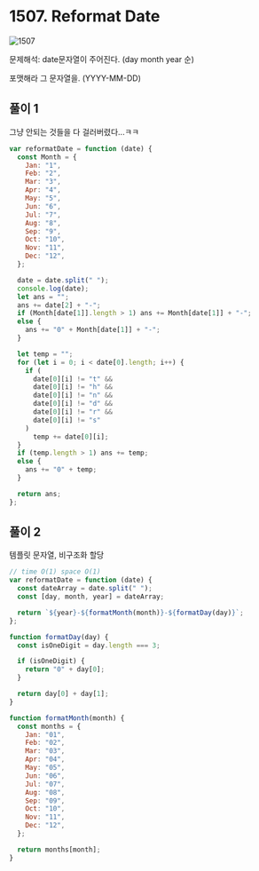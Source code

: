 # 1507. Reformat Date

![1507](https://user-images.githubusercontent.com/63354527/106993382-ee559c80-67bd-11eb-9df1-57987dd47fbe.PNG)

문제해석: date문자열이 주어진다. (day month year 순)

포맷해라 그 문자열을. (YYYY-MM-DD)

## 풀이 1

그냥 안되는 것들을 다 걸러버렸다...ㅋㅋ

```javascript
var reformatDate = function (date) {
  const Month = {
    Jan: "1",
    Feb: "2",
    Mar: "3",
    Apr: "4",
    May: "5",
    Jun: "6",
    Jul: "7",
    Aug: "8",
    Sep: "9",
    Oct: "10",
    Nov: "11",
    Dec: "12",
  };

  date = date.split(" ");
  console.log(date);
  let ans = "";
  ans += date[2] + "-";
  if (Month[date[1]].length > 1) ans += Month[date[1]] + "-";
  else {
    ans += "0" + Month[date[1]] + "-";
  }

  let temp = "";
  for (let i = 0; i < date[0].length; i++) {
    if (
      date[0][i] != "t" &&
      date[0][i] != "h" &&
      date[0][i] != "n" &&
      date[0][i] != "d" &&
      date[0][i] != "r" &&
      date[0][i] != "s"
    )
      temp += date[0][i];
  }
  if (temp.length > 1) ans += temp;
  else {
    ans += "0" + temp;
  }

  return ans;
};
```

## 풀이 2

템플릿 문자열, 비구조화 할당

```javascript
// time O(1) space O(1)
var reformatDate = function (date) {
  const dateArray = date.split(" ");
  const [day, month, year] = dateArray;

  return `${year}-${formatMonth(month)}-${formatDay(day)}`;
};

function formatDay(day) {
  const isOneDigit = day.length === 3;

  if (isOneDigit) {
    return "0" + day[0];
  }

  return day[0] + day[1];
}

function formatMonth(month) {
  const months = {
    Jan: "01",
    Feb: "02",
    Mar: "03",
    Apr: "04",
    May: "05",
    Jun: "06",
    Jul: "07",
    Aug: "08",
    Sep: "09",
    Oct: "10",
    Nov: "11",
    Dec: "12",
  };

  return months[month];
}
```
